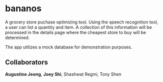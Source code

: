 # bananos
A grocery store puchase optimizing tool. Using the speech recognition tool, a user can list a quantity and item. A collection of this information will be processed in the details page where the cheapest store to buy will be determined.

The app utilizes a mock database for demonstration purposes.


## Collaborators
**Augustine Jeong**, **Joey Shi**, Shashwat Regmi, Tony Shen
